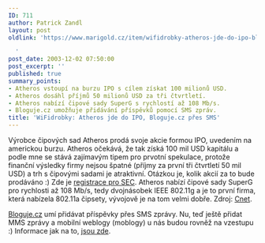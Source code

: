 ```yaml
---
ID: 711
author: Patrick Zandl
layout: post
oldlink: 'https://www.marigold.cz/item/wifidrobky-atheros-jde-do-ipo-bloguje-cz-pres-sms

  '
post_date: 2003-12-02 07:50:00
post_excerpt: ''
published: true
summary_points:
- Atheros vstoupí na burzu IPO s cílem získat 100 milionů USD.
- Atheros dosáhl příjmů 50 milionů USD za tři čtvrtletí.
- Atheros nabízí čipové sady SuperG s rychlostí až 108 Mb/s.
- Bloguje.cz umožňuje přidávání příspěvků pomocí SMS zpráv.
title: 'WiFidrobky: Atheros jde do IPO, Bloguje.cz přes SMS'
---
```


<p>
Výrobce čipových sad Atheros prodá svoje akcie formou IPO, uvedením na americkou burzu. Atheros očekává, že tak získá 100 mil USD kapitálu a podle mne se stává zajímavým tipem pro prvotní spekulace, protože finanční výsledky firmy nejsou špatné (příjmy za první tři čtvrtletí 50 mil USD) a trh s čipovými sadami je atraktivní. Otázkou je, kolik akcií za to bude prodáváno :) Zde je <A href="http://www.sec.gov/Archives/edgar/data/1140486/000119312503087125/ds1.htm" target=_blank>registrace pro SEC</A>. Atheros nabízí čipové sady SuperG pro rychlosti až 108 Mb/s, tedy dvojnásobek IEEE 802.11g a je to první firma, která nabízela 802.11a čipsety, vývojově je na tom velmi dobře. Zdroj: <A href="http://rss.com.com/2100-7351_3-5112332.html" target=_blank>Cnet</A>.</p>

<p>
<A href="http://www.bloguje.cz/" target=_blank>Bloguje.cz</A> umí přidávat příspěvky přes SMS zprávy. Nu, teď ještě přidat MMS zprávy a mobilní weblogy (moblogy) u nás budou rovněž na vzestupu :) Informace jak na to, <A href="http://www.bloguje.cz/blogy/bloguje/16318_item.php" target=_blank>jsou zde</A>. </p>